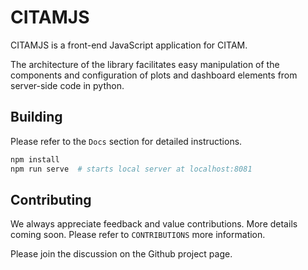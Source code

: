 # CITAMJS


CITAMJS is a front-end JavaScript application for CITAM.

The architecture of the library facilitates easy manipulation of the components
and configuration of plots and dashboard elements from server-side code in python.

Building
--------

Please refer to the `Docs` section for detailed instructions.

```bash
npm install
npm run serve  # starts local server at localhost:8081
``` 




Contributing
------------

We always appreciate feedback and value contributions.  More details coming soon.
Please refer to `CONTRIBUTIONS` more information.

Please join the discussion on the Github project page.
